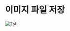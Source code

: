 # 이미지 파일 저장
![2st](https://user-images.githubusercontent.com/101624069/158327722-8bde8c37-ff60-49be-998f-eec6afeb6b63.png)
